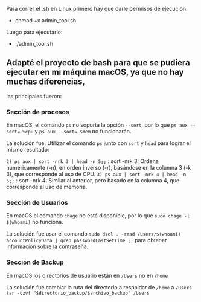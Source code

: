 Para correr el .sh en Linux primero hay que darle permisos de ejecución:

- chmod +x admin_tool.sh

Luego para ejecutarlo:

- ./admin_tool.sh


## Adapté el proyecto de bash para que se pudiera ejecutar en mi máquina macOS, ya que no hay muchas diferencias,
las principales fueron:

### Sección de procesos
En macOS, el comando `ps` no soporta la opción `--sort`, por lo que `ps aux --sort=-%cpu` y `ps aux --sort=-$mem`
no funcionarán.

La solución fue: Utilizar el comando `ps` junto con `sort` y `head` para lograr el mismo resultado:

`2) ps aux | sort -nrk 3 | head -n 5;;` : sort -nrk 3: Ordena numéricamente (-n), en orden inverso (-r), basándose en la columna 3 (-k 3), que corresponde al uso de CPU.
`3) ps aux | sort -nrk 4 | head -n 5;;` : sort -nrk 4: Similar al anterior, pero basado en la columna 4, que corresponde al uso de memoria.


### Sección de Usuarios
En macOS el comando `chage` no está disponible, por lo que `sudo chage -l $(whoami)` no funciona.

La solución fue usar el comando `sudo dscl . -read /Users/$(whoami) accountPolicyData | grep passwordLastSetTime
    ;;` para obtener información sobre la contraseña.

### Sección de Backup
En macOS los directorios de usuario están en `/Users` no en `/home`

La solución fue cambiar la ruta del directorio a respaldar de `/home` a `/Users`
`tar -czvf "$directorio_backup/$archivo_backup" /Users
`

